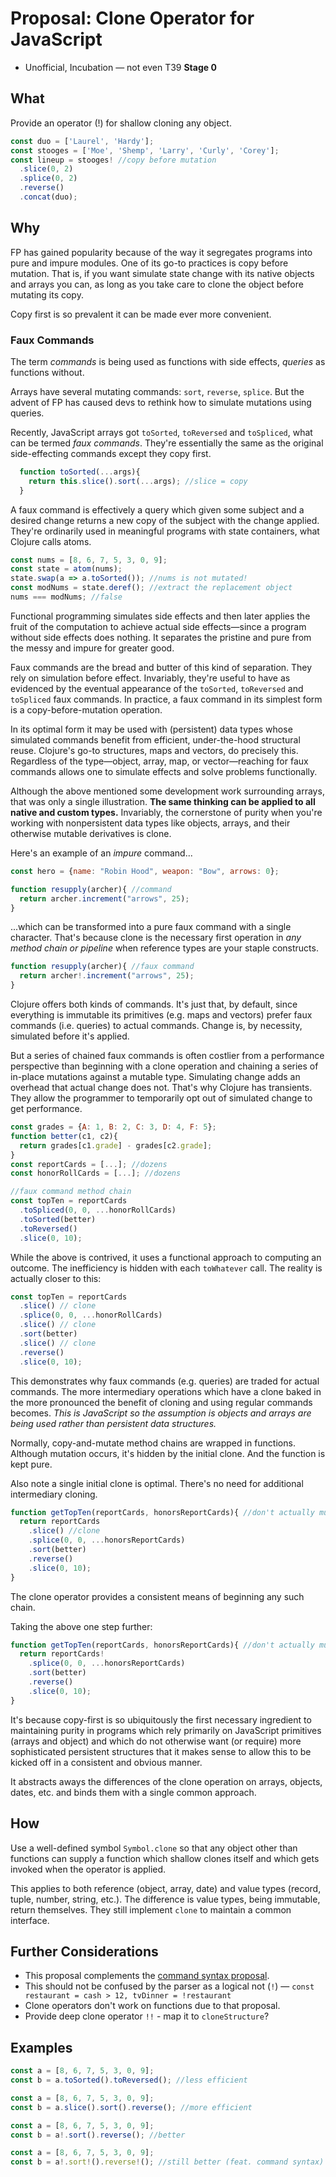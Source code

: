 # Proposal: Clone Operator for JavaScript
* Unofficial, Incubation — not even T39 **Stage 0**

## What
Provide an operator (!) for shallow cloning any object.

```js
const duo = ['Laurel', 'Hardy'];
const stooges = ['Moe', 'Shemp', 'Larry', 'Curly', 'Corey'];
const lineup = stooges! //copy before mutation
  .slice(0, 2)
  .splice(0, 2)
  .reverse()
  .concat(duo);
```

## Why
FP has gained popularity because of the way it segregates programs into pure and impure modules.  One of its go-to practices is copy before mutation.  That is, if you want simulate state change with its native objects and arrays you can, as long as you take care to clone the object before mutating its copy.

Copy first is so prevalent it can be made ever more convenient.

### Faux Commands
The term *commands* is being used as functions with side effects, *queries* as functions without.

Arrays have several mutating commands: `sort`, `reverse`, `splice`.  But the advent of FP has caused devs to rethink how to simulate mutations using queries.

Recently, JavaScript arrays got `toSorted`, `toReversed` and `toSpliced`, what can be termed *faux commands*.  They're essentially the same as the original side-effecting commands except they copy first.

```js
  function toSorted(...args){
    return this.slice().sort(...args); //slice = copy
  }
```
A faux command is effectively a query which given some subject and a desired change returns a new copy of the subject with the change applied.  They're ordinarily used in meaningful programs with state containers, what Clojure calls atoms.

```js
const nums = [8, 6, 7, 5, 3, 0, 9];
const state = atom(nums);
state.swap(a => a.toSorted()); //nums is not mutated!
const modNums = state.deref(); //extract the replacement object
nums === modNums; //false
```
Functional programming simulates side effects and then later applies the fruit of the computation to achieve actual side effects—since a program without side effects does nothing.  It separates the pristine and pure from the messy and impure for greater good.

Faux commands are the bread and butter of this kind of separation.  They rely on simulation before effect.  Invariably, they're useful to have as evidenced by the eventual appearance of the `toSorted`, `toReversed` and `toSpliced` faux commands.  In practice, a faux command in its simplest form is a copy-before-mutation operation.

In its optimal form it may be used with (persistent) data types whose simulated commands benefit from efficient, under-the-hood structural reuse.  Clojure's go-to structures, maps and vectors, do precisely this.  Regardless of the type—object, array, map, or vector—reaching for faux commands allows one to simulate effects and solve problems functionally.

Although the above mentioned some development work surrounding arrays, that was only a single illustration.  **The same thinking can be applied to all native and custom types.** Invariably, the cornerstone of purity when you're working with nonpersistent data types like objects, arrays, and their otherwise mutable derivatives is clone.

Here's an example of an *impure* command...

```js
const hero = {name: "Robin Hood", weapon: "Bow", arrows: 0};

function resupply(archer){ //command
  return archer.increment("arrows", 25);
}
```
...which can be transformed into a pure faux command with a single character.  That's because clone is the necessary first operation in *any method chain or pipeline* when reference types are your staple constructs.

```js
function resupply(archer){ //faux command
  return archer!.increment("arrows", 25);
}
```
Clojure offers both kinds of commands.  It's just that, by default, since everything is immutable its primitives (e.g. maps and vectors) prefer faux commands (i.e. queries) to actual commands.  Change is, by necessity, simulated before it's applied.

But a series of chained faux commands is often costlier from a performance perspective than beginning with a clone operation and chaining a series of in-place mutations against a mutable type.  Simulating change adds an overhead that actual change does not.  That's why Clojure has transients.  They allow the programmer to temporarily opt out of simulated change to get performance.

```js
const grades = {A: 1, B: 2, C: 3, D: 4, F: 5};
function better(c1, c2){
  return grades[c1.grade] - grades[c2.grade];
}
const reportCards = [...]; //dozens
const honorRollCards = [...]; //dozens

//faux command method chain
const topTen = reportCards
  .toSpliced(0, 0, ...honorRollCards)
  .toSorted(better)
  .toReversed()
  .slice(0, 10);
```
While the above is contrived, it uses a functional approach to computing an outcome.  The inefficiency is hidden with each `toWhatever` call.  The reality is actually closer to this:

```js
const topTen = reportCards
  .slice() // clone
  .splice(0, 0, ...honorRollCards)
  .slice() // clone
  .sort(better)
  .slice() // clone
  .reverse()
  .slice(0, 10);
```
This demonstrates why faux commands (e.g. queries) are traded for actual commands.  The more intermediary operations which have a clone baked in the more pronounced the benefit of cloning and using regular commands becomes.  *This is JavaScript so the assumption is objects and arrays are being used rather than persistent data structures.*

Normally, copy-and-mutate method chains are wrapped in functions.  Although mutation occurs, it's hidden by the initial clone.  And the function is kept pure.

Also note a single initial clone is optimal.  There's no need for additional intermediary cloning.

```js
function getTopTen(reportCards, honorsReportCards){ //don't actually mutate these args!
  return reportCards
    .slice() //clone
    .splice(0, 0, ...honorsReportCards)
    .sort(better)
    .reverse()
    .slice(0, 10);
}
```
The clone operator provides a consistent means of beginning any such chain.

Taking the above one step further:
```js
function getTopTen(reportCards, honorsReportCards){ //don't actually mutate these args!
  return reportCards!
    .splice(0, 0, ...honorsReportCards)
    .sort(better)
    .reverse()
    .slice(0, 10);
}
```
It's because copy-first is so ubiquitously the first necessary ingredient to maintaining purity in programs which rely primarily on JavaScript primitives (arrays and object) and which do not otherwise want (or require) more sophisticated persistent structures that it makes sense to allow this to be kicked off in a consistent and obvious manner.

It abstracts aways the differences of the clone operation on arrays, objects, dates, etc. and binds them with a single common approach.

## How
Use a well-defined symbol `Symbol.clone` so that any object other than functions can supply a function which shallow clones itself and which gets invoked when the operator is applied.

This applies to both reference (object, array, date) and value types (record, tuple, number, string, etc.).  The difference is value types, being immutable, return themselves.  They still implement `clone` to maintain a common interface.

## Further Considerations
* This proposal complements the [command syntax proposal](https://github.com/mlanza/proposal-command-syntax).
* This should not be confused by the parser as a logical not (`!`) — `const restaurant = cash > 12, tvDinner = !restaurant`
* Clone operators don't work on functions due to that proposal.
* Provide deep clone operator `!!` - map it to `cloneStructure`?

## Examples
```js
const a = [8, 6, 7, 5, 3, 0, 9];
const b = a.toSorted().toReversed(); //less efficient
```
```js
const a = [8, 6, 7, 5, 3, 0, 9];
const b = a.slice().sort().reverse(); //more efficient
```
```js
const a = [8, 6, 7, 5, 3, 0, 9];
const b = a!.sort().reverse(); //better
```
```js
const a = [8, 6, 7, 5, 3, 0, 9];
const b = a!.sort!().reverse!(); //still better (feat. command syntax)
```

